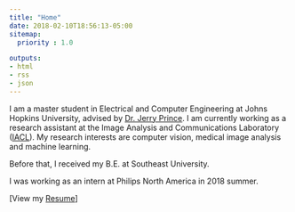 ```yaml
---
title: "Home"
date: 2018-02-10T18:56:13-05:00
sitemap:
  priority : 1.0

outputs:
- html
- rss
- json
---
```

<p>I am a master student in Electrical and Computer Engineering at Johns Hopkins University, advised by <a href="http://iacl.ece.jhu.edu/index.php/Prince">Dr. Jerry Prince</a>. I am currently working as a research assistant at the Image Analysis and Communications Laboratory (<a href="http://iacl.ece.jhu.edu/index.php/Main_Page">IACL</a>). My research interests are computer vision, medical image analysis and machine learning.</p>

<p>Before that, I received my B.E. at Southeast University.</p>

<p>I was working as an intern at Philips North America in 2018 summer.</p>

<p> [View my <a href="files/Rui_Resume.pdf">Resume</a>] </p>
